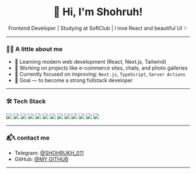 <h1 align="center">👋 Hi, I'm Shohruh!</h1>
<p align="center">Frontend Developer | Studying at SoftClub | I love React and beautiful UI ✨</p>

---

### 🧑‍💻 A little about me

- 🚀 Learning modern web development (React, Next.js, Tailwind)
- 💼 Working on projects like e-commerce sites, chats, and photo galleries
- 🧠 Currently focused on improving: `Next.js`, `TypeScript`, `Server Actions`
- 🎯 Goal — to become a strong fullstack developer

---

### 🛠️ Tech Stack

<p align="left">
  <img src="https://img.shields.io/badge/Git-F05032?style=flat-square&logo=git&logoColor=white" />
  <img src="https://img.shields.io/badge/JavaScript-F7DF1E?style=flat-square&logo=javascript&logoColor=black" />
  <img src="https://img.shields.io/badge/TypeScript-007ACC?style=flat-square&logo=typescript&logoColor=white" />
  <img src="https://img.shields.io/badge/HTML5-E34F26?style=flat-square&logo=html5&logoColor=white" />
  <img src="https://img.shields.io/badge/CSS3-1572B6?style=flat-square&logo=css3&logoColor=white" />
  <img src="https://img.shields.io/badge/Sass-CC6699?style=flat-square&logo=sass&logoColor=white" />
  <img src="https://img.shields.io/badge/TailwindCSS-06B6D4?style=flat-square&logo=tailwind-css&logoColor=white" />
  <img src="https://img.shields.io/badge/React-20232A?style=flat-square&logo=react&logoColor=61DAFB" />
  <img src="https://img.shields.io/badge/Material_UI-0081CB?style=flat-square&logo=mui&logoColor=white" />
  <img src="https://img.shields.io/badge/Redux-764ABC?style=flat-square&logo=redux&logoColor=white" />
  <img src="https://img.shields.io/badge/Vite-646CFF?style=flat-square&logo=vite&logoColor=white" />
  <img src="https://img.shields.io/badge/Next.js-000000?style=flat-square&logo=nextdotjs&logoColor=white" />
  <img src="https://img.shields.io/badge/ShadCN_UI-black?style=for-the-badge&logo=shadcnui&logoColor=white" />
</p>


---

### 📬📞 contact me

- Telegram: [@SHOHRUKH_011](https://t.me/SHOHRUKH_011)
- GitHub: [@MY GITHUB](https://github.com/Shohrukh-Abduvakhidov)

---
